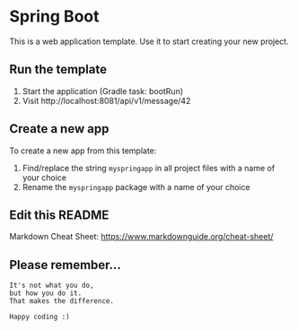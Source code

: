 # Spring Boot
This is a web application template. Use it to start creating your new project.

## Run the template
1. Start the application (Gradle task: bootRun)
2. Visit http://localhost:8081/api/v1/message/42

## Create a new app
To create a new app from this template:

1. Find/replace the string `myspringapp` in all project files with a name of your choice
2. Rename the `myspringapp` package with a name of your choice

## Edit this README
Markdown Cheat Sheet: https://www.markdownguide.org/cheat-sheet/

## Please remember...
```
It's not what you do,
but how you do it.
That makes the difference.

Happy coding :)
```